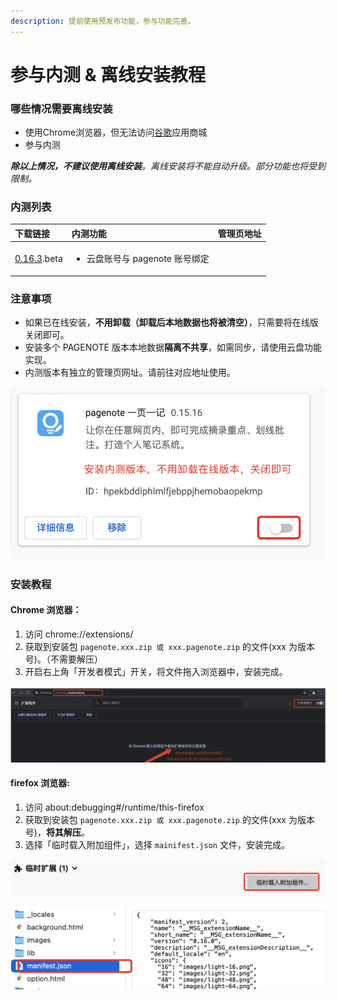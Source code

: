 ```yaml
---
description: 提前使用预发布功能，参与功能完善。
---
```


# 参与内测 & 离线安装教程

### 哪些情况需要离线安装

* 使用Chrome浏览器，但无法访问[谷歌](https://chrome.google.com/webstore/detail/pagenotehighlight-and-ann/hpekbddiphlmlfjebppjhemobaopekmp?utm_source=chrome-ntp-icon)应用商城
* 参与内测

_**除以上情况，不建议使用离线安装**。离线安装将不能自动升级。部分功能也将受到限制。_

### 内测列表

<table>
  <thead>
    <tr>
      <th style="text-align:left">&#x4E0B;&#x8F7D;&#x94FE;&#x63A5;</th>
      <th style="text-align:left">&#x5185;&#x6D4B;&#x529F;&#x80FD;</th>
      <th style="text-align:left">&#x7BA1;&#x7406;&#x9875;&#x5730;&#x5740;</th>
    </tr>
  </thead>
  <tbody>
    <tr>
      <td style="text-align:left"><a href="https://pagenote.logike.cn/download/pagenote.0.16.3.beta.zip">0.16.3</a>.beta</td>
      <td
      style="text-align:left">
        <ul>
          <li>&#x4E91;&#x76D8;&#x8D26;&#x53F7;&#x4E0E; pagenote &#x8D26;&#x53F7;&#x7ED1;&#x5B9A;</li>
        </ul>
        </td>
        <td style="text-align:left"></td>
    </tr>
  </tbody>
</table>

### 注意事项

* 如果已在线安装，**不用卸载（卸载后本地数据也将被清空）**，只需要将在线版关闭即可。
* 安装多个 PAGENOTE 版本本地数据**隔离不共享**，如需同步，请使用云盘功能实现。
* 内测版本有独立的管理页网址。请前往对应地址使用。

![](../.gitbook/assets/image%20%2819%29.png)

### 安装教程

#### Chrome 浏览器：

1. 访问 chrome://extensions/ 
2. 获取到安装包 `pagenote.xxx.zip 或 xxx.pagenote.zip` 的文件\(xxx 为版本号\)。（不需要解压）
3. 开启右上角「开发者模式」开关，将文件拖入浏览器中，安装完成。

![](../.gitbook/assets/image%20%2818%29.png)

#### firefox 浏览器:

1. 访问 about:debugging\#/runtime/this-firefox
2. 获取到安装包 `pagenote.xxx.zip 或 xxx.pagenote.zip` 的文件\(xxx 为版本号\)，**将其解压**。
3. 选择「临时载入附加组件」，选择 `mainifest.json` 文件，安装完成。

![](../.gitbook/assets/image%20%2822%29.png)

![&#x5B89;&#x88C5;&#x5185;&#x6D4B;&#x7248;&#x524D;&#xFF0C;&#x8BF7;&#x5148;&#x7981;&#x7528;&#x5728;&#x7EBF;&#x5B89;&#x88C5;&#x7248;&#x672C;](../.gitbook/assets/image%20%2821%29.png)

